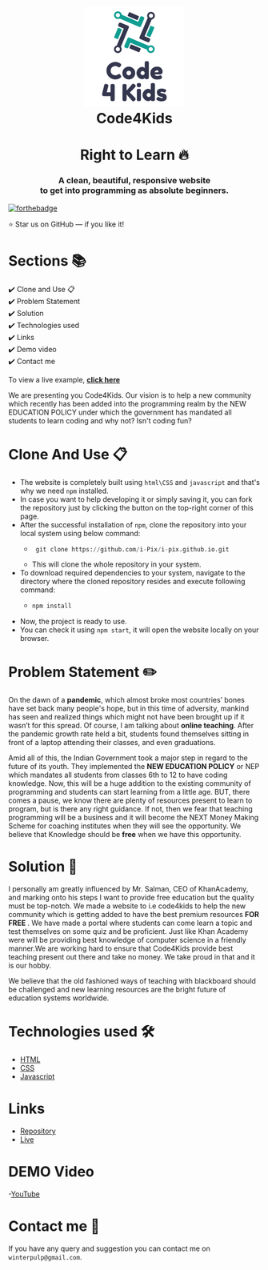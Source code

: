 <h1 align="center">
  <br>
  <a href="http://www.amitmerchant.com/electron-markdownify"><img src="./images/intro1.png" alt="Markdownify" width="200"></a>
  <br>
  Code4Kids
  <br>
</h1>
<h1 align="center"> Right to Learn 🔥 </h1> 
<h3 align="center"> A clean, beautiful, responsive website <br /> to get into programming as absolute beginners. </h3>

[![forthebadge](http://forthebadge.com/images/badges/built-with-love.svg)](http://forthebadge.com)

:star: Star us on GitHub — if you like it!

# Sections 📚

✔️ Clone and Use 📋\
✔️ Problem Statement \
✔️ Solution \
✔️ Technologies used \
✔️ Links \
✔️ Demo video\
✔️ Contact me

To view a live example, **[click here](https://i-pix.github.io/)**

We are presenting you Code4Kids. Our vision is to help a new community which recently has been added into the programming realm by the NEW EDUCATION POLICY under which the government has mandated all students to learn coding and why not? Isn't coding fun?

# Clone And Use 📋

- The website is completely built using `html\CSS` and `javascript` and that's why we need `npm` installed.
- In case you want to help developing it or simply saving it, you can fork the repository just by clicking the button on the top-right corner of this page.
- After the successful installation of `npm`, clone the repository into your local system using below command:
  - ```python
     git clone https://github.com/i-Pix/i-pix.github.io.git
    ```
  - This will clone the whole repository in your system.
- To download required dependencies to your system, navigate to the directory where the cloned repository resides and execute following command:
  - ```python
    npm install
    ```
- Now, the project is ready to use.
- You can check it using `npm start`, it will open the website locally on your browser.

# Problem Statement ✏️

On the dawn of a **pandemic**, which almost broke most countries’ bones have set back many people's hope, but in this time of adversity, mankind has seen and realized things which might not have been brought up if it wasn’t for this spread. Of course, I am talking about **online teaching**. After the pandemic growth rate held a bit, students found themselves sitting in front of a laptop attending their classes, and even graduations.

Amid all of this, the Indian Government took a major step in regard to the future of its youth. They implemented the **NEW EDUCATION POLICY** or NEP which mandates all students from classes 6th to 12 to have coding knowledge. Now, this will be a huge addition to the existing community of programming and students can start learning from a little age. BUT, there comes a pause, we know there are plenty of resources present to learn to program, but is there any right guidance. If not, then we fear that teaching programming will be a business and it will become the NEXT Money Making Scheme for coaching institutes when they will see the opportunity. We believe that Knowledge should be **free** when we have this opportunity.

# Solution 🌈

I personally am greatly influenced by Mr. Salman, CEO of KhanAcademy, and marking onto his steps I want to provide free education but the quality must be top-notch.
We made a website to i.e code4kids to help the new community which is getting added to have the best premium resources **FOR FREE** . We have made a portal where students can come learn a topic and test themselves on some quiz and be proficient. Just like Khan Academy were will be providing best knowledge of computer science in a friendly manner.We are working hard to ensure that Code4Kids provide best teaching present out there and take no money. We take proud in that and it is our hobby. 

We believe that the old fashioned ways of teaching with blackboard should be challenged and new learning resources are the bright future of education systems worldwide.

# Technologies used 🛠️

- [HTML](https://en.wikipedia.org/wiki/HTML)
- [CSS](https://styled-components.com/)
- [Javascript](https://www.javascript.com/)

# Links 

- [Repository](https://github.com/i-Pix/i-pix.github.io)
- [Live](https://i-pix.github.io/)

# DEMO Video 

-[YouTube]()

# Contact me 👨

If you have any query and suggestion you can contact me on `winterpulp@gmail.com`.




